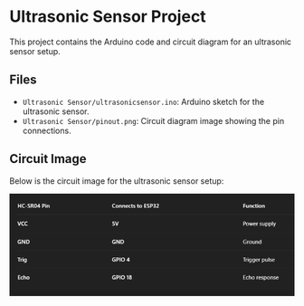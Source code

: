 # Ultrasonic Sensor Project

This project contains the Arduino code and circuit diagram for an ultrasonic sensor setup.

## Files

- `Ultrasonic Sensor/ultrasonicsensor.ino`: Arduino sketch for the ultrasonic sensor.
- `Ultrasonic Sensor/pinout.png`: Circuit diagram image showing the pin connections.

## Circuit Image

Below is the circuit image for the ultrasonic sensor setup:

![Ultrasonic Sensor Circuit](./pinout.png)
